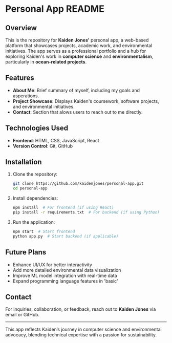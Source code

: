 # Personal App README

## Overview
This is the repository for **Kaiden Jones'** personal app, a web-based platform that showcases projects, academic work, and environmental initiatives. The app serves as a professional portfolio and a hub for exploring Kaiden's work in **computer science** and **environmentalism**, particularly in **ocean-related projects**.

## Features
- **About Me**: Brief summary of myself, including my goals and asperations.
- **Project Showcase**: Displays Kaiden's coursework, software projects, and environmental initiatives.
- **Contact**: Section that alows users to reach out to me directly.

## Technologies Used
- **Frontend**: HTML, CSS, JavaScript, React
- **Version Control**: Git, GitHub

## Installation
1. Clone the repository:
   ```sh
   git clone https://github.com/kaidenjones/personal-app.git
   cd personal-app
   ```
2. Install dependencies:
   ```sh
   npm install  # For frontend (if using React)
   pip install -r requirements.txt  # For backend (if using Python)
   ```
3. Run the application:
   ```sh
   npm start  # Start frontend
   python app.py  # Start backend (if applicable)
   ```

## Future Plans
- Enhance UI/UX for better interactivity
- Add more detailed environmental data visualization
- Improve ML model integration with real-time data
- Expand programming language features in 'basic'

## Contact
For inquiries, collaboration, or feedback, reach out to **Kaiden Jones** via email or GitHub.

---
This app reflects Kaiden’s journey in computer science and environmental advocacy, blending technical expertise with a passion for sustainability.

